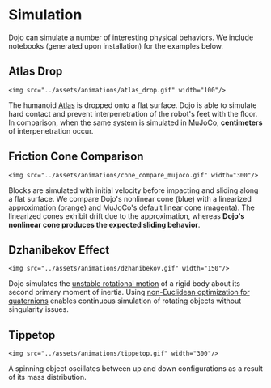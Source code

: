 # Simulation 

Dojo can simulate a number of interesting physical behaviors. 
We include notebooks (generated upon installation) for the examples below.

## Atlas Drop

```@raw html
<img src="../assets/animations/atlas_drop.gif" width="100"/>
```
The humanoid [Atlas](https://www.bostondynamics.com/atlas) is dropped onto a flat surface. 
Dojo is able to simulate hard contact and prevent interpenetration of the robot's feet with the floor.
In comparison, when the same system is simulated in [MuJoCo](https://mujoco.org), **centimeters** of interpenetration occur.


## Friction Cone Comparison

```@raw html
<img src="../assets/animations/cone_compare_mujoco.gif" width="300"/>
```
Blocks are simulated with initial velocity before impacting and sliding along a flat surface. We compare Dojo's nonlinear cone (blue) with a linearized approximation (orange) and MuJoCo's default linear cone (magenta). The linearized cones exhibit drift due to the approximation, whereas **Dojo's nonlinear cone produces the expected sliding behavior**.

## Dzhanibekov Effect

```@raw html
<img src="../assets/animations/dzhanibekov.gif" width="150"/>
```
Dojo simulates the [unstable rotational motion](https://en.wikipedia.org/wiki/Tennis_racket_theorem) of a rigid body about its second primary moment of inertia. Using [non-Euclidean optimization for quaternions](https://roboticexplorationlab.org/papers/planning_with_attitude.pdf) enables continuous simulation of rotating objects without singularity issues.

## Tippetop

```@raw html
<img src="../assets/animations/tippetop.gif" width="300"/>
```

A spinning object oscillates between up and down configurations as a result of its mass distribution.



